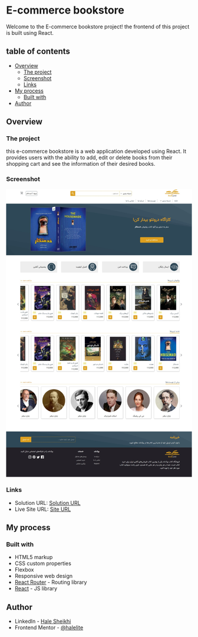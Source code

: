 # E-commerce bookstore

Welcome to the E-commerce bookstore project! the frontend of this project is built using React.

## table of contents

- [Overview](#overview)
  - [The project](#the-project)
  - [Screenshot](#screenshot)
  - [Links](#links)
- [My process](#my-process)
  - [Built with](#built-with)
- [Author](#author)

## Overview

### The project

this e-commerce bookstore is a web application developed using React. It provides users with the ability to add, edit or delete books from their shopping cart and see the information of their desired books.

### Screenshot

![Design preview for the E-commerse bookstore](./public/Screenshot.jpeg)

### Links

- Solution URL: [Solution URL](https://github.com/halelite/E-commerce-bookstore.git)
- Live Site URL: [Site URL](https://halelite.github.io/E-commerce-bookstore/)

## My process

### Built with

- HTML5 markup
- CSS custom properties
- Flexbox
- Responsive web design
- [React Router](https://reactrouter.com/) - Routing library
- [React](https://reactjs.org/) - JS library

## Author

- LinkedIn - [Hale Sheikhi](https://www.linkedin.com/in/hale-sheikhi/)
- Frontend Mentor - [@halelite](https://www.frontendmentor.io/profile/yourusername)
